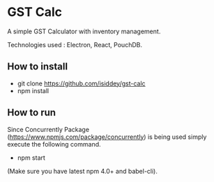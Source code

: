 # GST Calc
A simple GST Calculator with inventory management.

Technologies used : Electron, React, PouchDB.

How to install
---------------
- git clone https://github.com/isiddey/gst-calc
- npm install

How to run
-----------
Since Concurrently Package (https://www.npmjs.com/package/concurrently) is being used simply execute the following command.

- npm start


(Make sure you have latest npm 4.0+ and babel-cli).

